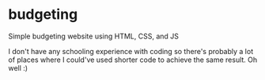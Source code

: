 # budgeting
Simple budgeting website using HTML, CSS, and JS

I don't have any schooling experience with coding so there's probably a lot of places where I could've used shorter code to achieve the same result. Oh well :)
